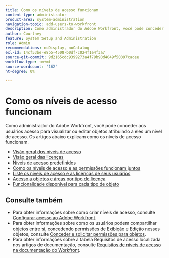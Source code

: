 ```yaml
---
title: Como os níveis de acesso funcionam
content-type: administrator
product-area: system-administration
navigation-topic: add-users-to-workfront
description: Como administrador do Adobe Workfront, você pode conceder aos usuários acesso para visualizar ou editar objetos atribuindo a eles um nível de acesso. Os artigos abaixo explicam como os níveis de acesso funcionam.
author: Courtney
feature: System Setup and Administration
role: Admin
recommendations: noDisplay, noCatalog
exl-id: 14cf53be-e8b5-4508-b0df-c024f1e4f3a7
source-git-commit: 9d2165cdc9399273a4f79b90d4049f50097cadee
workflow-type: tm+mt
source-wordcount: '162'
ht-degree: 0%

---
```


# Como os níveis de acesso funcionam

Como administrador do Adobe Workfront, você pode conceder aos usuários acesso para visualizar ou editar objetos atribuindo a eles um nível de acesso. Os artigos abaixo explicam como os níveis de acesso funcionam.

* [Visão geral dos níveis de acesso](../../../administration-and-setup/add-users/access-levels-and-object-permissions/access-levels-overview.md)
* [Visão geral das licenças](/help/quicksilver/administration-and-setup/add-users/access-levels-and-object-permissions/wf-licenses.md)
* [Níveis de acesso predefinidos](../../../administration-and-setup/add-users/access-levels-and-object-permissions/default-access-levels-in-workfront.md)
* [Como os níveis de acesso e as permissões funcionam juntos](../../../administration-and-setup/add-users/access-levels-and-object-permissions/how-access-levels-permissions-work-together.md)
* [Liste os níveis de acesso e as licenças de seus usuários](../../../administration-and-setup/add-users/access-levels-and-object-permissions/list-access-levels-and-licenses-for-your-users.md)
* [Acesso a objetos e áreas por tipo de licença](../../../administration-and-setup/add-users/access-levels-and-object-permissions/access-to-objects-and-areas-by-license-type.md)
* [Funcionalidade disponível para cada tipo de objeto](../../../administration-and-setup/add-users/access-levels-and-object-permissions/functionality-available-for-each-object-type.md)

## Consulte também

* Para obter informações sobre como criar níveis de acesso, consulte [Configurar acesso ao Adobe Workfront](../../../administration-and-setup/add-users/configure-and-grant-access/configure-access.md).
* Para obter informações sobre como os usuários podem compartilhar objetos entre si, concedendo permissões de Exibição e Edição nesses objetos, consulte [Conceder e solicitar permissões para objetos](../../../workfront-basics/grant-and-request-access-to-objects/grant-and-request-access-to-objects.md).
* Para obter informações sobre a tabela Requisitos de acesso localizada nos artigos de documentação, consulte [Requisitos de níveis de acesso na documentação do Workfront](/help/quicksilver/administration-and-setup/add-users/access-levels-and-object-permissions/access-level-requirements-in-documentation.md).
